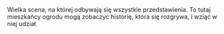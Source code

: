 ﻿Wielka scena, na której odbywają się wszystkie przedstawienia. To tutaj mieszkańcy ogrodu mogą zobaczyć historię, która się rozgrywa, i wziąć w niej udział.